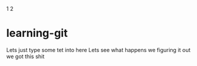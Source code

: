 1
2

# learning-git

Lets just type some tet into here 
Lets see what happens we figuring it out 
we got this shit